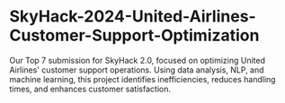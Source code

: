 # SkyHack-2024-United-Airlines-Customer-Support-Optimization
Our Top 7 submission for SkyHack 2.0, focused on optimizing United Airlines' customer support operations. Using data analysis, NLP, and machine learning, this project identifies inefficiencies, reduces handling times, and enhances customer satisfaction.
